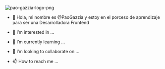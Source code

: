 ![pao-gazzia-logo-png](https://github.com/PaoGazzia/PaoGazzia/assets/140565005/92497c15-5910-4210-928b-f5e69169bd49)

- 👋 Hola, mi nombre es @PaoGazzia y estoy en el porceso de aprendizaje para ser una Desarrolladora Frontend

  
- 👀 I’m interested in ...
- 🌱 I’m currently learning ...
- 💞️ I’m looking to collaborate on ...
- 📫 How to reach me ...

<!---
PaoGazzia/PaoGazzia is a ✨ special ✨ repository because its `README.md` (this file) appears on your GitHub profile.
You can click the Preview link to take a look at your changes.
--->
